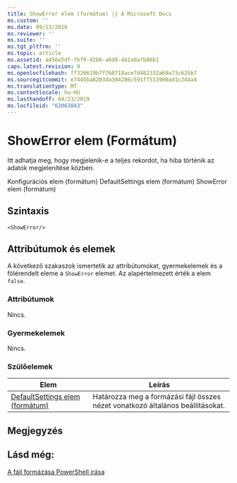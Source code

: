 ```yaml
---
title: ShowError elem (formátum) |} A Microsoft Docs
ms.custom: ''
ms.date: 09/13/2016
ms.reviewer: ''
ms.suite: ''
ms.tgt_pltfrm: ''
ms.topic: article
ms.assetid: a456e5df-fbf9-42b6-a6d8-4b2adafb86b1
caps.latest.revision: 9
ms.openlocfilehash: ff320619b7f768718ace7d482332a60a73c625b7
ms.sourcegitcommit: e7445ba8203da304286c591ff513900ad1c244a4
ms.translationtype: MT
ms.contentlocale: hu-HU
ms.lasthandoff: 04/23/2019
ms.locfileid: "62063843"
---
```

# <a name="showerror-element-format"></a>ShowError elem (Formátum)

Itt adhatja meg, hogy megjelenik-e a teljes rekordot, ha hiba történik az adatok megjelenítése közben.

Konfigurációs elem (formátum) DefaultSettings elem (formátum) ShowError elem (formátum)

## <a name="syntax"></a>Szintaxis

```scr
<ShowError/>
```

## <a name="attributes-and-elements"></a>Attribútumok és elemek

A következő szakaszok ismertetik az attribútumokat, gyermekelemek és a fölérendelt eleme a `ShowError` elemet. Az alapértelmezett érték a elem `false`.

### <a name="attributes"></a>Attribútumok

Nincs.

### <a name="child-elements"></a>Gyermekelemek

Nincs.

### <a name="parent-elements"></a>Szülőelemek

|Elem|Leírás|
|-------------|-----------------|
|[DefaultSettings elem (formátum)](./defaultsettings-element-format.md)|Határozza meg a formázási fájl összes nézet vonatkozó általános beállításokat.|

## <a name="remarks"></a>Megjegyzés

## <a name="see-also"></a>Lásd még:

[A fájl formázása PowerShell írása](./writing-a-powershell-formatting-file.md)
